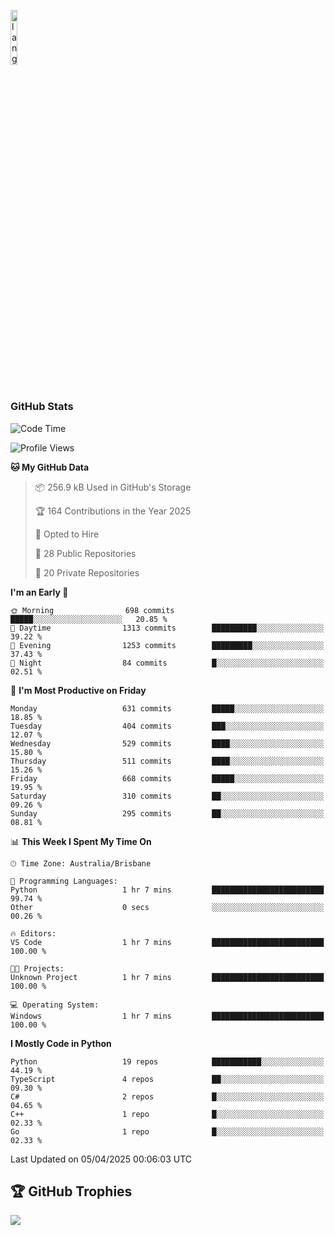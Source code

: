 <p align="left"><img width=15%" src="https://github.com/alansmathew/alansmathew/raw/master/lang.gif" alt="lang image here" /></p>

# <h3 align="left">GitHub Stats</h3>

<!--START_SECTION:waka-->
![Code Time](http://img.shields.io/badge/Code%20Time-562%20hrs%205%20mins-blue)

![Profile Views](http://img.shields.io/badge/Profile%20Views-1-blue)

**🐱 My GitHub Data** 

> 📦 256.9 kB Used in GitHub's Storage 
 > 
> 🏆 164 Contributions in the Year 2025
 > 
> 💼 Opted to Hire
 > 
> 📜 28 Public Repositories 
 > 
> 🔑 20 Private Repositories 
 > 
**I'm an Early 🐤** 

```text
🌞 Morning                698 commits         █████░░░░░░░░░░░░░░░░░░░░   20.85 % 
🌆 Daytime                1313 commits        ██████████░░░░░░░░░░░░░░░   39.22 % 
🌃 Evening                1253 commits        █████████░░░░░░░░░░░░░░░░   37.43 % 
🌙 Night                  84 commits          █░░░░░░░░░░░░░░░░░░░░░░░░   02.51 % 
```
📅 **I'm Most Productive on Friday** 

```text
Monday                   631 commits         █████░░░░░░░░░░░░░░░░░░░░   18.85 % 
Tuesday                  404 commits         ███░░░░░░░░░░░░░░░░░░░░░░   12.07 % 
Wednesday                529 commits         ████░░░░░░░░░░░░░░░░░░░░░   15.80 % 
Thursday                 511 commits         ████░░░░░░░░░░░░░░░░░░░░░   15.26 % 
Friday                   668 commits         █████░░░░░░░░░░░░░░░░░░░░   19.95 % 
Saturday                 310 commits         ██░░░░░░░░░░░░░░░░░░░░░░░   09.26 % 
Sunday                   295 commits         ██░░░░░░░░░░░░░░░░░░░░░░░   08.81 % 
```


📊 **This Week I Spent My Time On** 

```text
🕑︎ Time Zone: Australia/Brisbane

💬 Programming Languages: 
Python                   1 hr 7 mins         █████████████████████████   99.74 % 
Other                    0 secs              ░░░░░░░░░░░░░░░░░░░░░░░░░   00.26 % 

🔥 Editors: 
VS Code                  1 hr 7 mins         █████████████████████████   100.00 % 

🐱‍💻 Projects: 
Unknown Project          1 hr 7 mins         █████████████████████████   100.00 % 

💻 Operating System: 
Windows                  1 hr 7 mins         █████████████████████████   100.00 % 
```

**I Mostly Code in Python** 

```text
Python                   19 repos            ███████████░░░░░░░░░░░░░░   44.19 % 
TypeScript               4 repos             ██░░░░░░░░░░░░░░░░░░░░░░░   09.30 % 
C#                       2 repos             █░░░░░░░░░░░░░░░░░░░░░░░░   04.65 % 
C++                      1 repo              █░░░░░░░░░░░░░░░░░░░░░░░░   02.33 % 
Go                       1 repo              █░░░░░░░░░░░░░░░░░░░░░░░░   02.33 % 
```




 Last Updated on 05/04/2025 00:06:03 UTC
<!--END_SECTION:waka-->

## 🏆 GitHub Trophies

![](https://github-profile-trophy.vercel.app/?username=samh06&theme=discord&no-frame=true&no-bg=false&margin-w=4)
